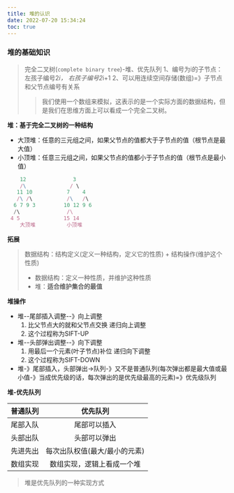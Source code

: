 ```yaml
---
title: 堆的认识
date: 2022-07-20 15:34:24
toc: true
---
```



### 堆的基础知识
>完全二叉树(`complete binary tree`)-堆、优先队列
>1、编号为i的子节点：左孩子编号2*i， 右孩子编号2*i+1
>2、可以用连续空间存储(数组)=》子节点和父节点编号有关系
>>我们使用一个数组来模拟，这表示的是一个实际方面的数据结构，但是我们在思维方面上可以看成一个完全二叉树。

**堆：基于完全二叉树的一种结构**
* 大顶堆：任意的三元组之间，如果父节点的值都大于子节点的值（根节点是最大值）
* 小顶堆：任意三元组之间，如果父节点的值都小于子节点的值（根节点是最小值）
```js
    12               3
    /\              / \
   11 10           7    4
   /\ /\           /\   /\
  6 7 9 3         10 12 9 6 
  /\               /\
 4 5              15 14
    大顶堆          小顶堆
```

**拓展**
>数据结构：结构定义(定义一种结构，定义它的性质) + 结构操作(维护这个性质)
>* 数据结构：定义一种性质，并维护这种性质
>* 堆：**适合维护集合的最值**

**堆操作**
* 堆--尾部插入调整--》向上调整
    1. 比父节点大的就和父节点交换 递归向上调整
    2. 这个过程称为SIFT-UP
* 堆--头部弹出调整--》向下调整
    1. 用最后一个元素(叶子节点)补位 递归向下调整
    2. 这个过程称为SIFT-DOWN
* 堆-》尾部插入，头部弹出->队列-》又不是普通队列(每次弹出都是最大值或最小值-》当成优先级的话，每次弹出的是优先级最高的元素)=》优先级队列

**堆-优先队列**

|普通队列|优先队列|
|:-----:|:------:|
|尾部入队|尾部可以插入|
|头部出队|头部可以弹出|
|先进先出|每次出队权值(最大/最小的元素)|
|数组实现|数组实现，逻辑上看成一个堆|
>堆是优先队列的一种实现方式